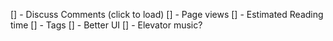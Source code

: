 [] - Discuss Comments (click to load)
[] - Page views
[] - Estimated Reading time
[] - Tags
[] - Better UI
[] - Elevator music?
